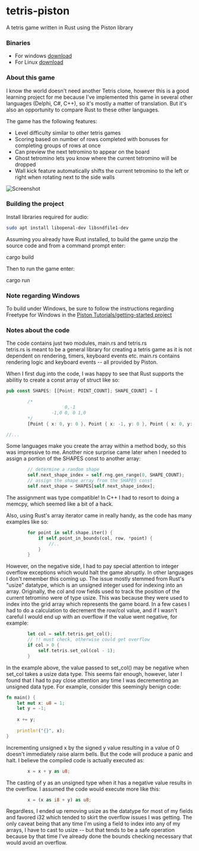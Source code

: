 # tetris-piston
A tetris game written in Rust using the Piston library

### Binaries

* For windows [download](bin/tetris-piston-version-3a529c0.zip?raw=true)
* For Linux [download](bin/tetris-piston-version-6119499.tar.gz?raw=true)

### About this game

I know the world doesn't need another Tetris clone, however this is a good learning project for me because I've implemented this game in several other languages (Delphi, C#, C++), so it's mostly a matter of translation. But it's also an opportunity to compare Rust to these other languages.

The game has the following features:

* Level difficulty similar to other tetris games
* Scoring based on number of rows completed with bonuses for completing groups of rows at once
* Can preview the next tetromino to appear on the board
* Ghost tetromino lets you know where the current tetromino will be dropped
* Wall kick feature automatically shifts the current tetromino to the left or right when rotating next to the side walls

![Screenshot](Screenshot.png?raw=true "Screenshot")

### Building the project

Install libraries required for audio:

```bash
sudo apt install libopenal-dev libsndfile1-dev
```

Assuming you already have Rust installed, to build the game unzip the source code and from a command prompt enter:

cargo build

Then to run the game enter:

cargo run

### Note regarding Windows

To build under Windows, be sure to follow the instructions regarding Freetype for Windows in the [Piston Tutorials/getting-started project](https://github.com/PistonDevelopers/Piston-Tutorials/tree/master/getting-started)

### Notes about the code
The code contains just two modules, main.rs and tetris.rs  
tetris.rs is meant to be a general library for creating a tetris game as it is not dependent on rendering, timers, keyboard events etc.
main.rs contains rendering logic and keyboard events -- all provided by Piston.

When I first dug into the code, I was happy to see that Rust supports the abilitiy to create a const array of struct like so:

```rust
pub const SHAPES: [[Point; POINT_COUNT]; SHAPE_COUNT] = [

        /*
                      0,-1
                 -1,0 0, 0 1,0
        */
        [Point { x: 0, y: 0 }, Point { x: -1, y: 0 }, Point { x: 0, y: -1 }, Point { x: 1, y: 0 }],

//...
```

Some languages make you create the array within a method body, so this was impressive to me. Another nice surprise came later when I needed to assign a portion of the SHAPES const to another array:

```rust
        // determine a random shape
        self.next_shape_index = self.rng.gen_range(0, SHAPE_COUNT);
        // assign the shape array from the SHAPES const
        self.next_shape = SHAPES[self.next_shape_index];
```

The assignment was type compatible! In C++ I had to resort to doing a memcpy, which seemed like a bit of a hack.

Also, using Rust's array iterator came in really handy, as the code has many examples like so:

```rust
        for point in self.shape.iter() {
            if self.point_in_bounds(col, row, *point) {
                //..
            }
        }
```

However, on the negative side, I had to pay special attention to integer overflow exceptions which would halt the game abruptly. In other languages I don't remember this coming up. The issue mostly stemmed from Rust's "usize" datatype, which is an unsigned integer used for indexing into an array. Originally, the col and row fields used to track the position of the current tetromino were of type usize. This was because they were used to index into the grid array which represents the game board. In a few cases I had to do a calculation to decrement the row/col value, and if I wasn't careful I would end up with an overflow if the value went negative, for example:

```rust
        let col = self.tetris.get_col();
        // !! must check, otherwise could get overflow
        if col > 0 {
            self.tetris.set_col(col - 1);
        }
```

In the example above, the value passed to set_col() may be negative when set_col takes a usize data type. This seems fair enough, however, later I found that I had to pay close attention any time I was decrementing an unsigned data type. For example, consider this seemingly benign code:

```rust
fn main() {
    let mut x: u8 = 1;
    let y = -1;
    
    x += y;
    
    println!("{}", x);
}
```

Incrementing unsigned x by the signed y value resulting in a value of 0 doesn't immediately raise alarm bells. But the code will produce a panic and halt. I believe the compiled code is actually executed as:

```rust
        x = x + y as u8;
```

The casting of y as an unsigned type when it has a negative value results in the overflow. I assumed the code would execute more like this:

```rust
        x = (x as i8 + y) as u8;
```

Regardless, I ended up removing usize as the datatype for most of my fields and favored i32 which tended to skirt the overflow issues I was getting. The only caveat being that any time I'm using a field to index into any of my arrays, I have to cast to usize -- but that tends to be a safe operation because by that time I've already done the bounds checking necessary that would avoid an overflow.
